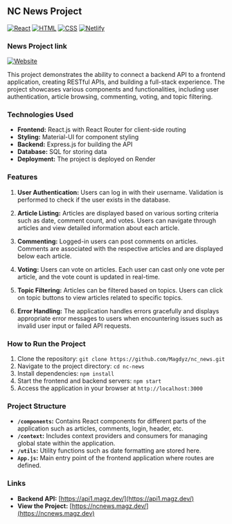 ## NC News Project

[![React](https://img.shields.io/badge/-React-blue)](https://reactjs.org/)
[![HTML](https://img.shields.io/badge/-HTML-orange)](https://developer.mozilla.org/en-US/docs/Web/HTML)
[![CSS](https://img.shields.io/badge/-CSS-blueviolet)](https://developer.mozilla.org/en-US/docs/Web/CSS)
[![Netlify](https://img.shields.io/badge/-Netlify-brightgreen)](https://ncnews.magz.dev)

### News Project link
[![Website](https://img.shields.io/website?url=https%3A%2F%2Fncnews.magz.dev)](https://ncnews.magz.dev)



This project demonstrates the ability to connect a backend API to a frontend application, creating RESTful APIs, and building a full-stack experience. The project showcases various components and functionalities, including user authentication, article browsing, commenting, voting, and topic filtering.

### Technologies Used

- **Frontend:** React.js with React Router for client-side routing
- **Styling:** Material-UI for component styling
- **Backend:** Express.js for building the API
- **Database:** SQL for storing data
- **Deployment:** The project is deployed on Render

### Features

1. **User Authentication:** Users can log in with their username. Validation is performed to check if the user exists in the database.
   
2. **Article Listing:** Articles are displayed based on various sorting criteria such as date, comment count, and votes. Users can navigate through articles and view detailed information about each article.

3. **Commenting:** Logged-in users can post comments on articles. Comments are associated with the respective articles and are displayed below each article.

4. **Voting:** Users can vote on articles. Each user can cast only one vote per article, and the vote count is updated in real-time.

5. **Topic Filtering:** Articles can be filtered based on topics. Users can click on topic buttons to view articles related to specific topics.

6. **Error Handling:** The application handles errors gracefully and displays appropriate error messages to users when encountering issues such as invalid user input or failed API requests.

### How to Run the Project

1. Clone the repository: `git clone https://github.com/Magdyz/nc_news.git`
2. Navigate to the project directory: `cd nc-news`
3. Install dependencies: `npm install`
4. Start the frontend and backend servers: `npm start`
5. Access the application in your browser at `http://localhost:3000`

### Project Structure

- **`/components`:** Contains React components for different parts of the application such as articles, comments, login, header, etc.
- **`/context`:** Includes context providers and consumers for managing global state within the application.
- **`/utils`:** Utility functions such as date formatting are stored here.
- **`App.js`:** Main entry point of the frontend application where routes are defined.

### Links

- **Backend API:** [https://api1.magz.dev/](https://api1.magz.dev/)
- **View the Project:** [https://ncnews.magz.dev/](https://ncnews.magz.dev)
